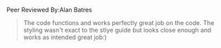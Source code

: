 Peer Reviewed By:Alan Batres
> The code functions and works perfectly great job on the code. The styling wasn't exact to the stlye guide but looks close enough and works as intended great job:)
